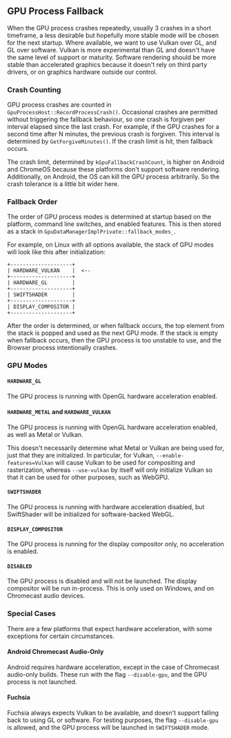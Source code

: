 ## GPU Process Fallback

When the GPU process crashes repeatedly, usually 3 crashes in a short timeframe,
a less desirable but hopefully more stable mode will be chosen for the next
startup. Where available, we want to use Vulkan over GL, and GL over software.
Vulkan is more experimental than GL and doesn't have the same level of support
or maturity. Software rendering should be more stable than accelerated graphics
because it doesn't rely on third party drivers, or on graphics hardware outside
our control.


### Crash Counting

GPU process crashes are counted in `GpuProcessHost::RecordProcessCrash()`.
Occasional crashes are permitted without triggering the fallback behaviour,
so one crash is forgiven per interval elapsed since the last crash. For example,
if the GPU crashes for a second time after N minutes, the previous crash is
forgiven. This interval is determined by `GetForgiveMinutes()`. If the crash
limit is hit, then fallback occurs.

The crash limit, determined by `kGpuFallbackCrashCount`, is higher on Android
and ChromeOS because these platforms don't support software rendering.
Additionally, on Android, the OS can kill the GPU process arbitrarily. So the
crash tolerance is a little bit wider here.


### Fallback Order

The order of GPU process modes is determined at startup based on the platform,
command line switches, and enabled features. This is then stored as a stack in
`GpuDataManagerImplPrivate::fallback_modes_`.

For example, on Linux with all options available, the stack of GPU modes will
look like this after initialization:

    +--------------------+
    | HARDWARE_VULKAN    |  <--
    +--------------------+
    | HARDWARE_GL        |
    +--------------------+
    | SWIFTSHADER        |
    +--------------------+
    | DISPLAY_COMPOSITOR |
    +--------------------+

After the order is determined, or when fallback occurs, the top element from the
stack is popped and used as the next GPU mode. If the stack is empty when
fallback occurs, then the GPU process is too unstable to use, and the Browser
process intentionally crashes.


### GPU Modes


#### `HARDWARE_GL`

The GPU process is running with OpenGL hardware acceleration enabled.


#### `HARDWARE_METAL` and `HARDWARE_VULKAN`

The GPU process is running with OpenGL hardware acceleration enabled, as well as
Metal or Vulkan.

This doesn't necessarily determine what Metal or Vulkan are being used for, just
that they are initialized. In particular, for Vulkan, `--enable-features=Vulkan`
will cause Vulkan to be used for compositing and rasterization, whereas
`--use-vulkan` by itself will only initialize Vulkan so that it can be used for
other purposes, such as WebGPU.


#### `SWIFTSHADER`

The GPU process is running with hardware acceleration disabled, but SwiftShader
will be initialized for software-backed WebGL.


#### `DISPLAY_COMPOSITOR`

The GPU process is running for the display compositor only, no acceleration is
enabled.


#### `DISABLED`

The GPU process is disabled and will not be launched. The display compositor
will be run in-process. This is only used on Windows, and on Chromecast audio
devices.


### Special Cases

There are a few platforms that expect hardware acceleration, with some
exceptions for certain circumstances.


#### Android Chromecast Audio-Only

Android requires hardware acceleration, except in the case of Chromecast
audio-only builds. These run with the flag `--disable-gpu`, and the GPU process
is not launched.


#### Fuchsia

Fuchsia always expects Vulkan to be available, and doesn't support falling back
to using GL or software. For testing purposes, the flag `--disable-gpu` is
allowed, and the GPU process will be launched in `SWIFTSHADER` mode.
